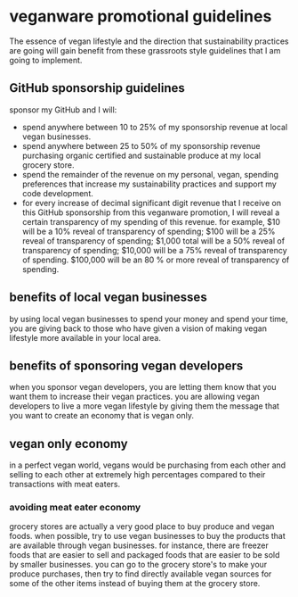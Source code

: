 # veganware promotional guidelines
The essence of vegan lifestyle and the direction that sustainability practices are going will gain benefit from these grassroots style guidelines that I am going to implement.
## GitHub sponsorship guidelines
sponsor my GitHub and I will:
- spend anywhere between 10 to 25% of my sponsorship revenue at local vegan businesses.
- spend anywhere between 25 to 50% of my sponsorship revenue purchasing organic certified and sustainable produce at my local grocery store.
- spend the remainder of the revenue on my personal, vegan, spending preferences that increase my sustainability practices and support my code development.
- for every increase of decimal significant digit revenue that I receive on this GitHub sponsorship from this veganware promotion, I will reveal a certain transparency of my spending of this revenue. for example, $10 will be a 10% reveal of transparency of spending; $100 will be a 25% reveal of transparency of spending; $1,000 total will be a 50% reveal of transparency of spending; $10,000 will be a 75% reveal of transparency of spending. $100,000 will be an 80 % or more reveal of transparency of spending.
## benefits of local vegan businesses
by using local vegan businesses to spend your money and spend your time, you are giving back to those who have given a vision of making vegan lifestyle more available in your local area.
## benefits of sponsoring vegan developers
when you sponsor vegan developers, you are letting them know that you want them to increase their vegan practices.
you are allowing vegan developers to live a more vegan lifestyle by giving them the message that you want to create an economy that is vegan only.
## vegan only economy
in a perfect vegan world, vegans would be purchasing from each other and selling to each other at extremely high percentages compared to their transactions with meat eaters.
### avoiding meat eater economy
grocery stores are actually a very good place to buy produce and vegan foods.
when possible, try to use vegan businesses to buy the products that are available through vegan businesses.
for instance, there are freezer foods that are easier to sell and packaged foods that are easier to be sold by smaller businesses.
you can go to the grocery store's to make your produce purchases,
then try to find directly available vegan sources for some of the other items instead of buying them at the grocery store.
